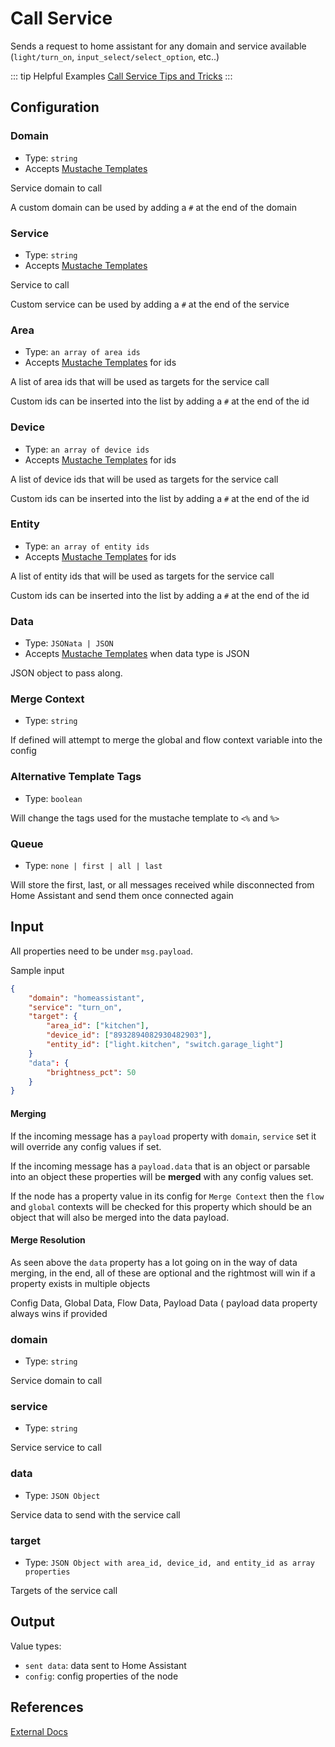 # Call Service

Sends a request to home assistant for any domain and service available (`light/turn_on`, `input_select/select_option`, etc..)

::: tip Helpful Examples
[Call Service Tips and Tricks](/guide/call-service.html)
:::

## Configuration

### Domain <Badge text="required"/>

- Type: `string`
- Accepts [Mustache Templates](/guide/mustache-templates.md)

Service domain to call

A custom domain can be used by adding a `#` at the end of the domain

### Service <Badge text="required"/>

- Type: `string`
- Accepts [Mustache Templates](/guide/mustache-templates.md)

Service to call

Custom service can be used by adding a `#` at the end of the service

### Area

- Type: `an array of area ids`
- Accepts [Mustache Templates](/guide/mustache-templates.md) for ids

A list of area ids that will be used as targets for the service call

Custom ids can be inserted into the list by adding a `#` at the end of the id

### Device

- Type: `an array of device ids`
- Accepts [Mustache Templates](/guide/mustache-templates.md) for ids

A list of device ids that will be used as targets for the service call

Custom ids can be inserted into the list by adding a `#` at the end of the id

### Entity

- Type: `an array of entity ids`
- Accepts [Mustache Templates](/guide/mustache-templates.md) for ids

A list of entity ids that will be used as targets for the service call

Custom ids can be inserted into the list by adding a `#` at the end of the id

### Data

- Type: `JSONata | JSON`
- Accepts [Mustache Templates](/guide/mustache-templates.md) when data type is JSON

JSON object to pass along.

### Merge Context

- Type: `string`

If defined will attempt to merge the global and flow context variable into the config

### Alternative Template Tags

- Type: `boolean`

Will change the tags used for the mustache template to `<%` and `%>`

### Queue

- Type: `none | first | all | last`

Will store the first, last, or all messages received while disconnected from Home Assistant and send them once connected again

## Input

All properties need to be under `msg.payload`.

Sample input

```JSON
{
    "domain": "homeassistant",
    "service": "turn_on",
    "target": {
        "area_id": ["kitchen"],
        "device_id": ["8932894082930482903"],
        "entity_id": ["light.kitchen", "switch.garage_light"]
    }
    "data": {
        "brightness_pct": 50
    }
}
```

#### Merging

If the incoming message has a `payload` property with `domain`, `service` set it will override any config values if set.

If the incoming message has a `payload.data` that is an object or parsable into an object these properties will be <strong>merged</strong> with any config values set.

If the node has a property value in its config for `Merge Context` then the `flow` and `global` contexts will be checked for this property which should be an object that will also be merged into the data payload.

#### Merge Resolution

As seen above the `data` property has a lot going on in the way of data merging, in the end, all of these are optional and the rightmost will win if a property exists in multiple objects

Config Data, Global Data, Flow Data, Payload Data ( payload data property always
wins if provided

### domain

- Type: `string`

Service domain to call

### service

- Type: `string`

Service service to call

### data

- Type: `JSON Object`

Service data to send with the service call

### target

- Type: `JSON Object with area_id, device_id, and entity_id as array properties`

Targets of the service call

## Output

Value types:

- `sent data`: data sent to Home Assistant
- `config`: config properties of the node

## References

<info-panel-only>

[External Docs](/node/call-service.md)

</info-panel-only>
